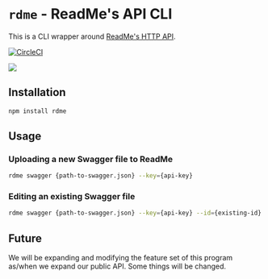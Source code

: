 # `rdme` - ReadMe's API CLI

This is a CLI wrapper around [ReadMe's HTTP API](https://readme.readme.io/v2.0/reference).

[![CircleCI](https://circleci.com/gh/readmeio/rdme.svg?style=svg)](https://circleci.com/gh/readmeio/rdme)

[![](https://d3vv6lp55qjaqc.cloudfront.net/items/1M3C3j0I0s0j3T362344/Untitled-2.png)](https://readme.io)

## Installation
```sh
npm install rdme
```

## Usage

### Uploading a new Swagger file to ReadMe

```sh
rdme swagger {path-to-swagger.json} --key={api-key}
```

### Editing an existing Swagger file
```sh
rdme swagger {path-to-swagger.json} --key={api-key} --id={existing-id}
```

## Future
We will be expanding and modifying the feature set of this program as/when we expand our public API. Some things will be changed.
